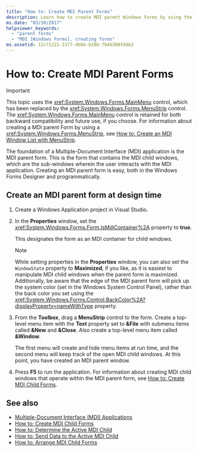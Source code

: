 ```yaml
---
title: "How to: Create MDI Parent Forms"
description: Learn how to create MDI parent Windows Forms by using the Windows Forms Designer and programatically.
ms.date: "03/30/2017"
helpviewer_keywords:
  - "parent forms"
  - "MDI [Windows Forms], creating forms"
ms.assetid: 12c71221-2377-4bb6-b10b-7b4b300fd462
---
```

# How to: Create MDI Parent Forms

> [!IMPORTANT]
> This topic uses the <xref:System.Windows.Forms.MainMenu> control, which has been replaced by the <xref:System.Windows.Forms.MenuStrip> control. The <xref:System.Windows.Forms.MainMenu> control is retained for both backward compatibility and future use, if you choose. For information about creating a MDI parent Form by using a <xref:System.Windows.Forms.MenuStrip>, see [How to: Create an MDI Window List with MenuStrip](../controls/how-to-create-an-mdi-window-list-with-menustrip-windows-forms.md).

The foundation of a Multiple-Document Interface (MDI) application is the MDI parent form. This is the form that contains the MDI child windows, which are the sub-windows wherein the user interacts with the MDI application. Creating an MDI parent form is easy, both in the Windows Forms Designer and programmatically.

## Create an MDI parent form at design time

1. Create a Windows Application project in Visual Studio.

2. In the **Properties** window, set the <xref:System.Windows.Forms.Form.IsMdiContainer%2A> property to **true**.

     This designates the form as an MDI container for child windows.

    > [!NOTE]
    > While setting properties in the **Properties** window, you can also set the `WindowState` property to **Maximized**, if you like, as it is easiest to manipulate MDI child windows when the parent form is maximized. Additionally, be aware that the edge of the MDI parent form will pick up the system color (set in the Windows System Control Panel), rather than the back color you set using the <xref:System.Windows.Forms.Control.BackColor%2A?displayProperty=nameWithType> property.

3. From the **Toolbox**, drag a **MenuStrip** control to the form. Create a top-level menu item with the **Text** property set to **&File** with submenu items called **&New** and **&Close**. Also create a top-level menu item called **&Window**.

     The first menu will create and hide menu items at run time, and the second menu will keep track of the open MDI child windows. At this point, you have created an MDI parent window.

4. Press **F5** to run the application. For information about creating MDI child windows that operate within the MDI parent form, see [How to: Create MDI Child Forms](how-to-create-mdi-child-forms.md).

## See also

- [Multiple-Document Interface (MDI) Applications](multiple-document-interface-mdi-applications.md)
- [How to: Create MDI Child Forms](how-to-create-mdi-child-forms.md)
- [How to: Determine the Active MDI Child](how-to-determine-the-active-mdi-child.md)
- [How to: Send Data to the Active MDI Child](how-to-send-data-to-the-active-mdi-child.md)
- [How to: Arrange MDI Child Forms](how-to-arrange-mdi-child-forms.md)
